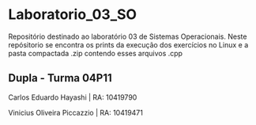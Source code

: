 # Laboratorio_03_SO
Repositório destinado ao laboratório 03 de Sistemas Operacionais. Neste repósitorio se encontra os prints da execução dos exercícios no Linux e a pasta compactada .zip contendo esses arquivos .cpp

## Dupla - Turma 04P11

Carlos Eduardo Hayashi | RA: 10419790

Vinicius Oliveira Piccazzio | RA: 10419471

